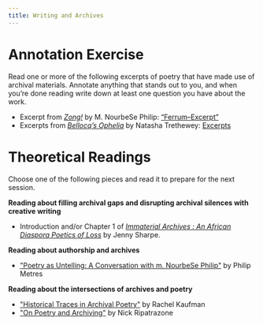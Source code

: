 ```yaml
---
title: Writing and Archives
---
```

# Annotation Exercise
Read one or more of the following excerpts of poetry that have made use of archival materials. Annotate anything that stands out to you, and when you’re done reading write down at least one question you have about the work.

- Excerpt from [*Zong!*](https://www.nourbese.com/poetry/zong-3/) by M. NourbeSe Philip: [“Ferrum–Excerpt”](https://poets.org/poem/ferrum-excerpt) 
- Excerpts from [*Bellocq’s Ophelia*](https://natashatrethewey.com/books/bellocqs-ophelia/) by Natasha Trethewey: [Excerpts](https://southwritlarge.com/articles/poems-from-bellocqs-ophelia/) 

# Theoretical Readings
Choose one of the following pieces and read it to prepare for the next session.

**Reading about filling archival gaps and disrupting archival silences with creative writing**
- Introduction and/or Chapter 1 of [*Immaterial Archives : An African Diaspora Poetics of Loss*](https://ebookcentral.proquest.com/lib/columbia/detail.action?docID=6021121) by Jenny Sharpe.

**Reading about authorship and archives**
- ["Poetry as Untelling: A Conversation with m. NourbeSe Philip"](https://www.worldliteraturetoday.org/blog/interviews/poetry-untelling-conversation-m-nourbese-philip-philip-metres) by Philip Metres

**Reading about the intersections of archives and poetry** 
- ["Historical Traces in Archival Poetry"](https://jhiblog.org/2021/05/12/archival-poetry/) by Rachel Kaufman
- ["On Poetry and Archiving"](https://themillions.com/2018/03/on-poetry-and-archiving.html) by Nick Ripatrazone
